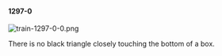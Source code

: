#### 1297-0
![train-1297-0-0.png](https://github.com/lil-lab/nlvr/raw/master/nlvr/train/images/6/train-1297-0-0.png "train-1297-0-0.png")

There is no black triangle closely touching the bottom of a box.